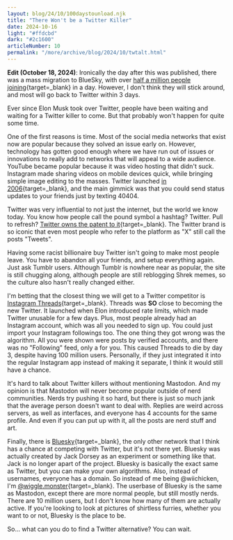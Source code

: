 ```yaml
---
layout: blog/24/10/100daystounload.njk
title: "There Won't be a Twitter Killer"
date: 2024-10-16
light: "#ffdcbd"
dark: "#2c1600"
articleNumber: 10
permalink: "/more/archive/blog/2024/10/twtalt.html"
---
```

**Edit (October 18, 2024)**: Ironically the day after this was published, there was a mass migration to BlueSky, with over [half a million people joining](https://bsky.app/profile/bsky.app/post/3l6pwjlt7hu2z){target=_blank} in a day. However, I don't think they will stick around, and most will go back to Twitter within 3 days.

Ever since Elon Musk took over Twitter, people have been waiting and waiting for a Twitter killer to come. But that probably won't happen for quite some time.

One of the first reasons is time. Most of the social media networks that exist now are popular because they solved an issue early on. However, technology has gotten good enough where we have run out of issues or innovations to really add to networks that will appeal to a wide audience. YouTube became popular because it was video hosting that didn't suck. Instagram made sharing videos on mobile devices quick, while bringing simple image editing to the masses. Twitter launched [in 2006](https://techcrunch.com/2006/07/15/is-twttr-interesting/){target=_blank}, and the main gimmick was that you could send status updates to your friends just by texting 40404.

Twitter was very influential to not just the internet, but the world we know today. You know how people call the pound symbol a hashtag? Twitter. Pull to refresh? [Twitter owns the patent to it](https://patents.google.com/patent/US11023120B1){target=_blank}. The Twitter brand is so iconic that even most people who refer to the platform as "X" still call the posts "Tweets".

Having some racist billionaire buy Twitter isn't going to make most people leave. You have to abandon all your friends, and setup everything again. Just ask Tumblr users. Although Tumblr is nowhere near as popular, the site is still chugging along, although people are still reblogging Shrek memes, so the culture also hasn't really changed either.

I'm betting that the closest thing we will get to a Twitter competitor is [Instagram Threads](https://about.instagram.com/threads){target=_blank}. Threads was **SO** close to becoming the new Twitter. It launched when Elon introduced rate limits, which made Twitter unusable for a few days. Plus, most people already had an Instagram account, which was all you needed to sign up. You could just import your Instagram followings too. The one thing they got wrong was the algorithm. All you were shown were posts by verified accounts, and there was no "Following" feed, only a for you. This caused Threads to die by day 3, despite having 100 million users. Personally, if they just integrated it into the regular Instagram app instead of making it separate, I think it would still have a chance.

It's hard to talk about Twitter killers without mentioning Mastodon. And my opinion is that Mastodon will never become popular outside of nerd communities. Nerds try pushing it so hard, but there is just so much jank that the average person doesn't want to deal with. Replies are weird across servers, as well as interfaces, and everyone has 4 accounts for the same profile. And even if you can put up with it, all the posts are nerd stuff and art.

Finally, there is [Bluesky](https://bsky.social/about){target=_blank}, the only other network that I think has a chance at competing with Twitter, but it's not there yet. Bluesky was actually created by Jack Dorsey as an experiment or something like that. Jack is no longer apart of the project. Bluesky is basically the exact same as Twitter, but you can make your own algorithms. Also, instead of usernames, everyone has a domain. So instead of me being @wiichicken, I'm [@wiggle.monster](https://bsky.app/profile/wiggle.monster){target=_blank}. The userbase of Bluesky is the same as Mastodon, except there are more normal people, but still mostly nerds. There are 10 million users, but I don't know how many of them are actually active. If you're looking to look at pictures of shirtless furries, whether you want to or not, Bluesky is the place to be.

So... what can you do to find a Twitter alternative? You can wait.